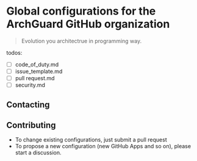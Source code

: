 #  Global configurations for the ArchGuard GitHub organization 

> Evolution you architectrue in programming way.

todos: 

- [ ] code_of_duty.md
- [ ] issue_template.md
- [ ] pull request.md
- [ ] security.md

## Contacting 


## Contributing

* To change existing configurations, just submit a pull request
* To propose a new configuration (new GitHub Apps and so on), please start a discussion.
